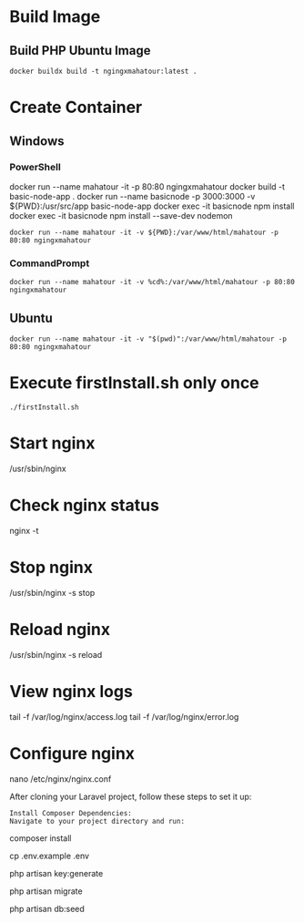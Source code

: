 # Build Image

## Build PHP Ubuntu Image

`docker buildx build -t ngingxmahatour:latest .`

# Create Container

## Windows 
### PowerShell
docker run --name mahatour -it -p 80:80 ngingxmahatour
docker build -t basic-node-app .
docker run --name basicnode -p 3000:3000 -v ${PWD}:/usr/src/app basic-node-app
docker exec -it basicnode npm install
docker exec -it basicnode npm install --save-dev nodemon

`docker run --name mahatour -it -v ${PWD}:/var/www/html/mahatour -p 80:80 ngingxmahatour`

### CommandPrompt
`docker run --name mahatour -it -v %cd%:/var/www/html/mahatour -p 80:80 ngingxmahatour`

## Ubuntu
`docker run --name mahatour -it -v "$(pwd)":/var/www/html/mahatour -p 80:80 ngingxmahatour`

# Execute firstInstall.sh only once
`./firstInstall.sh`

# Start nginx

/usr/sbin/nginx

# Check nginx status

nginx -t

# Stop nginx

/usr/sbin/nginx -s stop

# Reload nginx

/usr/sbin/nginx -s reload


# View nginx logs
tail -f /var/log/nginx/access.log
tail -f /var/log/nginx/error.log

# Configure nginx

nano /etc/nginx/nginx.conf


After cloning your Laravel project, follow these steps to set it up:

    Install Composer Dependencies:
    Navigate to your project directory and run:

composer install


cp .env.example .env

php artisan key:generate


php artisan migrate


php artisan db:seed

